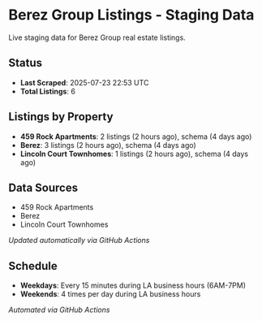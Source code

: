 # Berez Group Listings - Staging Data

Live staging data for Berez Group real estate listings.

## Status

- **Last Scraped**: 2025-07-23 22:53 UTC
- **Total Listings**: 6

## Listings by Property

- **459 Rock Apartments**: 2 listings (2 hours ago), schema (4 days ago)
- **Berez**: 3 listings (2 hours ago), schema (4 days ago)
- **Lincoln Court Townhomes**: 1 listings (2 hours ago), schema (4 days ago)

## Data Sources

- 459 Rock Apartments
- Berez
- Lincoln Court Townhomes

*Updated automatically via GitHub Actions*

## Schedule

- **Weekdays**: Every 15 minutes during LA business hours (6AM-7PM)
- **Weekends**: 4 times per day during LA business hours

*Automated via GitHub Actions*

